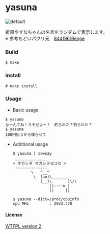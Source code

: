 yasuna
======

![default](http://36.media.tumblr.com/6a85c9b9713ad1b578728e2df964e955/tumblr_nihzltGEMm1u2jamko1_1280.png)

折部やすなちゃんの名言をランダムで表示します。  
※ 参考もといパクリ元　[844196/Renge](https://github.com/844196/Renge)

### Build  
```shellsession
$ make
```

### install
```shellsession
# make install
```

### Usage
*  Basic usage
  ```shellsession
  $ yasuna
  なーんてね！うそだよー！　釣られた？釣られた？
  $ yasuna
  100円払うから喋らせて
  ```

* Additional usage
  ```shellsession
  $ yasuna | cowsay
   ______________
  < オカシダ オカシヲヨコセ >
   --------------
          \   ^__^
           \  (oo)\_______
              (__)\       )\/\
                  ||----w |
                  ||     ||
                  
  $ yasuna --dict=/proc/cpuinfo
  cpu MHz         : 2933.470
  ```

#### License
[WTFPL version 2](http://www.wtfpl.net/txt/copying/)

